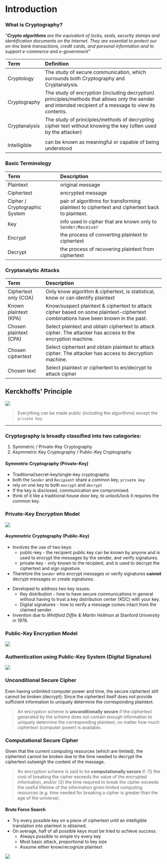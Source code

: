 # Introduction

### What is Cryptography?

*"**Crypto algorithms** are the equivalent of locks, seals, security stamps and identification documents on the Internet. They are essential to protect our on-line bank transactions, credit cards, and personal information and to support e-commerce and e-government"*

| Term | Definition |
| :---- | :--------- |
| Cryptology | The study of secure communication, which surrounds both Cryptography and Cryptanalysis. |
| Cryptography | The study of encryption (including decryption) principles/methods that allows only the sender and intended recipient of a message to view its contents.|
| Cryptanalysis | The study of principles/methods of decrypting cipher text without knowing the key (often used by the attacker) |
|||
| Intelligible  | can be known as meaningful or capable of being understood | 

### Basic Terminology
| Term | Description |
| :--- | :---------- |
| Plaintext | original message |
| Ciphertext | encrypted message |
| Cipher / Cryptographic System | pair of algorithms for transforming plaintext to ciphertext and ciphertext back to plaintext. |
| Key | info used in cipher that are known only to `Sender/Receiver` |
| Encrypt | the process of converting plaintext to ciphertext |
| Decrypt | the process of recovering plaintext from ciphertext |

### Cryptanalytic Attacks

| Term | Description |
| :--- | :---------- |
|  Ciphertext only (COA) | Only know algorithm & ciphertext, is statistical, know or can identify plaintext |
| Known plaintext (KPA) | Know/suspect plaintext & ciphertext to attack cipher based on some plaintext-ciphertext combinations have been known in the past. |
| Chosen plaintext (CPA) | Select plaintext and obtain ciphertext to attack cipher. The attacker has access to the encryption machine. |
| Chosen ciphertext | Select ciphertext and obtain plaintext to attack cipher. The attacker has access to decryption machine. |
| Chosen text | Select plaintext or ciphertext to en/decrypt to attack cipher |

## Kerckhoffs' Principle
![](./img/TAC3121-Lec1-kerchoff-principles.jpg)
> Everything can be made public (including the algorithms) except the `private key`.

---
### Cryptography is broadly classified into two categories:
1. Symmetric / Private-Key Cryptography
2. Asymmetric Key Cryptography / Public-Key Cryptography

#### Symmetric Cryptography (Private-Key)
- Traditional/secret-key/single-key cryptography
- both the `Sender` and `Recipient` share a common key, `private key`
- rely on one key to both `encrypt` and `decrypt`
- If the key is disclosed, communication are compromised.
- think of it like a traditional house door key, to unlock/lock it requires the common key.

### Private-Key Encryption Model
![](./img/TAC3121-Lec1-private-key-encryption-diagram-2.png)

#### Asymmetric Cryptography (Public-Key)
- Involves the use of two keys:
	- public-key - the recipient public key can be known by anyone and is used to encrypt the messages by the sender, and verify signatures.
	- private-key - only known to the recipient, and is used to decrypt the ciphertext and sign signature.
- Therefore the `Sender` who encrypt messages or verify signatures **cannot** decrypt messages or create signatures.
+ Developed to address two key issues: 
	+ Key distribution - how to have secure communications in general without having to trust a key distribution center (KDC) with your key.
	+ Digital signatures - how to verify a message comes intact from the claimed sender.
+ Invention due to *Whitfield Diffie & Martin Hellman* at Stanford University in 1976.

### Public-Key Encryption Model
![](./img/TAC3121-Lec1-public-key-encryption-diagram.png)

### Authentication using Public-Key System (Digital Signature) 
![](./img/TAC3121-Lec1-authentication-using-public-key-system-diagram.png)

### Unconditional Secure Cipher

 Even having unlimited computer power and time, the secure ciphertext still cannot be broken (decrypt); Since the ciphertext itself does not provide sufficient information to uniquely determine the corresponding plaintext.

>An encryption scheme is **unconditionally secure** if the ciphertext generated by the scheme does not contain enough information to uniquely determine the corresponding plaintext, no matter how much ciphertext (computer power) is available.




### Computational Secure Cipher

Given that the current computing resources (which are limited), the ciphertext cannot be broken due to the time needed to decrypt the ciphertext outweigh the content of the message.

> An encryption scheme is said to be **computationally secure** if: (1) the cost of breaking the cipher exceeds the value of the encrypted information, and/or (2) the time required to break the cipher exceeds the useful lifetime of the information given limited computing resources (e.g. time needed for breaking a cipher is greater than the age of the universe).



#### Brute Force Search
+ Try every possible key on a piece of ciphertext until an intelligible translation into plaintext is obtained.
+ On average, half of all possible keys must be tried to achieve success.
	+ Always possible to simple try every key
	+ Most basic attack, proportional to key size
	+ Assume either know/recognize plaintext

![](./img/TAC3121-Lec1-brute-force-search.png)